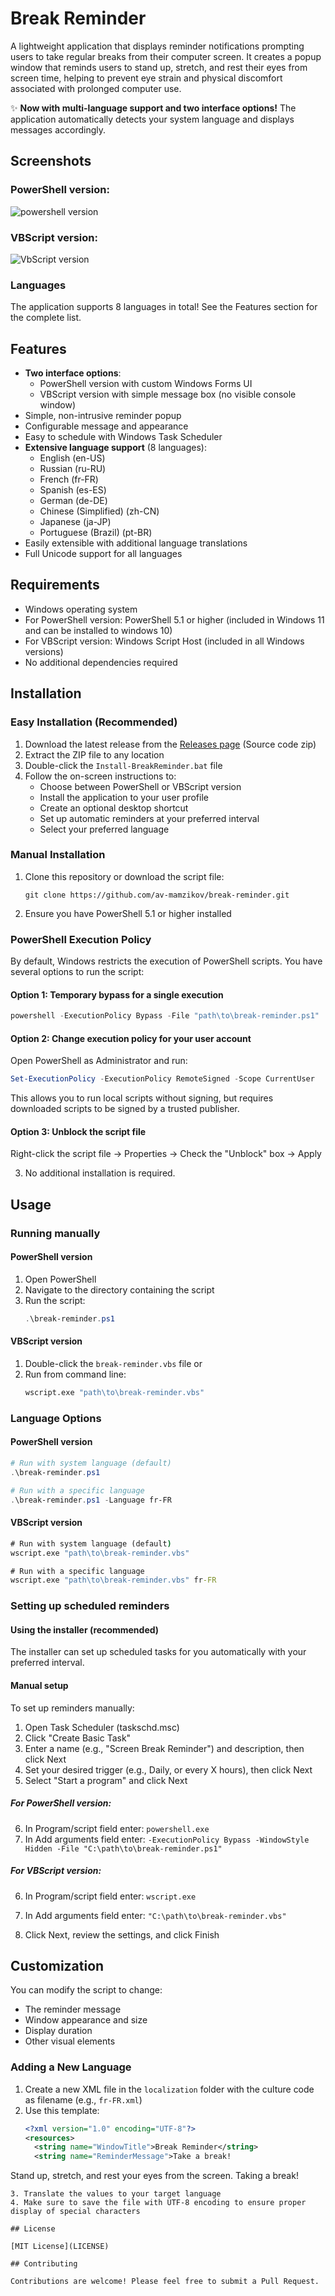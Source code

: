 # Break Reminder

A lightweight application that displays reminder notifications prompting users to take regular breaks from their computer screen. It creates a popup window that reminds users to stand up, stretch, and rest their eyes from screen time, helping to prevent eye strain and physical discomfort associated with prolonged computer use.

✨ **Now with multi-language support and two interface options!** The application automatically detects your system language and displays messages accordingly.

## Screenshots

### PowerShell version:

![powershell version](screenshots/ps.png)

### VBScript version:

![VbScript version](screenshots/vb.png)

### Languages
The application supports 8 languages in total! See the Features section for the complete list.

## Features

- **Two interface options**:
  - PowerShell version with custom Windows Forms UI
  - VBScript version with simple message box (no visible console window)
- Simple, non-intrusive reminder popup
- Configurable message and appearance
- Easy to schedule with Windows Task Scheduler
- **Extensive language support** (8 languages):
  - English (en-US)
  - Russian (ru-RU)
  - French (fr-FR)
  - Spanish (es-ES)
  - German (de-DE)
  - Chinese (Simplified) (zh-CN)
  - Japanese (ja-JP)
  - Portuguese (Brazil) (pt-BR)
- Easily extensible with additional language translations
- Full Unicode support for all languages

## Requirements

- Windows operating system
- For PowerShell version: PowerShell 5.1 or higher (included in Windows 11 and can be installed to windows 10)
- For VBScript version: Windows Script Host (included in all Windows versions)
- No additional dependencies required

## Installation

### Easy Installation (Recommended)

1. Download the latest release from the [Releases page](https://github.com/av-mamzikov/break-reminder/releases) (Source code zip)
2. Extract the ZIP file to any location
3. Double-click the `Install-BreakReminder.bat` file
4. Follow the on-screen instructions to:
   - Choose between PowerShell or VBScript version
   - Install the application to your user profile
   - Create an optional desktop shortcut
   - Set up automatic reminders at your preferred interval
   - Select your preferred language

### Manual Installation

1. Clone this repository or download the script file:
   ```
   git clone https://github.com/av-mamzikov/break-reminder.git
   ```
2. Ensure you have PowerShell 5.1 or higher installed

### PowerShell Execution Policy

By default, Windows restricts the execution of PowerShell scripts. You have several options to run the script:

#### Option 1: Temporary bypass for a single execution

```powershell
powershell -ExecutionPolicy Bypass -File "path\to\break-reminder.ps1"
```

#### Option 2: Change execution policy for your user account

Open PowerShell as Administrator and run:

```powershell
Set-ExecutionPolicy -ExecutionPolicy RemoteSigned -Scope CurrentUser
```

This allows you to run local scripts without signing, but requires downloaded scripts to be signed by a trusted publisher.

#### Option 3: Unblock the script file

Right-click the script file → Properties → Check the "Unblock" box → Apply

3. No additional installation is required.

## Usage

### Running manually

#### PowerShell version
1. Open PowerShell
2. Navigate to the directory containing the script
3. Run the script:
   ```powershell
   .\break-reminder.ps1
   ```

#### VBScript version
1. Double-click the `break-reminder.vbs` file
   or
2. Run from command line:
   ```cmd
   wscript.exe "path\to\break-reminder.vbs"
   ```

### Language Options

#### PowerShell version
```powershell
# Run with system language (default)
.\break-reminder.ps1

# Run with a specific language
.\break-reminder.ps1 -Language fr-FR
```

#### VBScript version
```cmd
# Run with system language (default)
wscript.exe "path\to\break-reminder.vbs"

# Run with a specific language
wscript.exe "path\to\break-reminder.vbs" fr-FR
```

### Setting up scheduled reminders

#### Using the installer (recommended)
The installer can set up scheduled tasks for you automatically with your preferred interval.

#### Manual setup
To set up reminders manually:

1. Open Task Scheduler (taskschd.msc)
2. Click "Create Basic Task"
3. Enter a name (e.g., "Screen Break Reminder") and description, then click Next
4. Set your desired trigger (e.g., Daily, or every X hours), then click Next
5. Select "Start a program" and click Next

##### For PowerShell version:
6. In Program/script field enter: `powershell.exe`
7. In Add arguments field enter: `-ExecutionPolicy Bypass -WindowStyle Hidden -File "C:\path\to\break-reminder.ps1"`

##### For VBScript version:
6. In Program/script field enter: `wscript.exe`
7. In Add arguments field enter: `"C:\path\to\break-reminder.vbs"`

8. Click Next, review the settings, and click Finish

## Customization

You can modify the script to change:
- The reminder message
- Window appearance and size
- Display duration
- Other visual elements

### Adding a New Language

1. Create a new XML file in the `localization` folder with the culture code as filename (e.g., `fr-FR.xml`)
2. Use this template:
   ```xml
   <?xml version="1.0" encoding="UTF-8"?>
   <resources>
     <string name="WindowTitle">Break Reminder</string>
     <string name="ReminderMessage">Take a break!

Stand up, stretch, and rest your eyes from the screen.</string>
     <string name="CloseButtonText">Taking a break!</string>
   </resources>
   ```
3. Translate the values to your target language
4. Make sure to save the file with UTF-8 encoding to ensure proper display of special characters

## License

[MIT License](LICENSE)

## Contributing

Contributions are welcome! Please feel free to submit a Pull Request.
